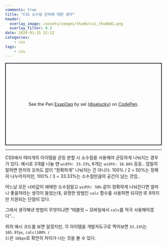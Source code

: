 ```yaml
---
comments: true
title: "CSS 소수점 단위에 대한 생각"
header:
  overlay_image: /assets/images/thumb/css_thumb01.png
  overlay_filter: 0.3
date: 2020-01-15 22:12
categories:
    - css
tags:
    - css
---
```

<p class="codepen" data-height="265" data-theme-id="default" data-default-tab="css,result" data-user="selucky" data-slug-hash="ExapOaq" style="height: 265px; box-sizing: border-box; display: flex; align-items: center; justify-content: center; border: 2px solid; margin: 1em 0; padding: 1em;" data-pen-title="ExapOaq">
  <span>See the Pen <a href="https://codepen.io/selucky/pen/ExapOaq">
  ExapOaq</a> by sel (<a href="https://codepen.io/selucky">@selucky</a>)
  on <a href="https://codepen.io">CodePen</a>.</span>
</p>
<script async src="https://static.codepen.io/assets/embed/ei.js"></script>

<hr>

CSS에서 여러개의 아이템을 균등 분할 시 소수점을 사용해야 균등하게 나눠지는 경우가 있다. 예시로 3개를 나눌 땐 <code>width: 33.33%</code>, 6개는 <code>width: 16.66%</code> 등등.. 엄밀히 말하면 한치의 오차도 없이 &ldquo;정확하게&rdquo; 나눠지는 건 아니다. 100% / 2 = 50%는 정확히 나누어지지만, 100% / 3 = 33.33%는 소수점만큼의 공간이 남는 것임..

어느날 모든 너비값이 애매한 소수점말고 <code>width: 50%</code> 같이 정확하게 나눠진다면 얼마나 좋을까라는 생각이 들었는데, 유명한 방법인 <code>calc</code> 함수를 사용하면 되지만 IE 9까지만 지원되는 단점이 있다.

그래서 생각해낸 방법이 무엇이냐면 &ldquo;태블릿 ~ 모바일에서 <code>calc</code>를 적극 사용해야겠다&rdquo;...

위의 예시 코드를 보면 알겠지만, 각 아이템을 개발자도구로 찍어보면 <code>33.33%</code>는 <code>165.97px</code>, <code>calc(100% / 3)</code>은 <code>166px</code>로 확연히 차이가 나는 것을 볼 수 있다.